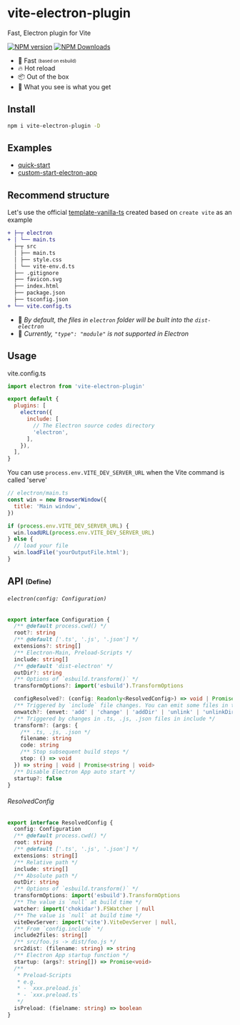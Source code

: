 # vite-electron-plugin

Fast, Electron plugin for Vite

[![NPM version](https://img.shields.io/npm/v/vite-electron-plugin.svg)](https://npmjs.org/package/vite-electron-plugin)
[![NPM Downloads](https://img.shields.io/npm/dm/vite-electron-plugin.svg)](https://npmjs.org/package/vite-electron-plugin)

- 🚀 Fast <sub><sup>(based on esbuild)</sup></sub>
- 🔥 Hot reload
- 📦 Out of the box
- 🌱 What you see is what you get

## Install

```sh
npm i vite-electron-plugin -D
```

## Examples

- [quick-start](https://github.com/caoxiemeihao/vite-electron-plugin/tree/main/examples/quick-start)
- [custom-start-electron-app](https://github.com/caoxiemeihao/vite-electron-plugin/tree/main/examples/custom-start-electron-app)

## Recommend structure

Let's use the official [template-vanilla-ts](https://github.com/vitejs/vite/tree/main/packages/create-vite/template-vanilla-ts) created based on `create vite` as an example

```diff
+ ├─┬ electron
+ │ └── main.ts
  ├─┬ src
  │ ├── main.ts
  │ ├── style.css
  │ └── vite-env.d.ts
  ├── .gitignore
  ├── favicon.svg
  ├── index.html
  ├── package.json
  ├── tsconfig.json
+ └── vite.config.ts
```

- 🚨 *By default, the files in `electron` folder will be built into the `dist-electron`*
- 🚨 *Currently, `"type": "module"` is not supported in Electron*

## Usage

vite.config.ts

```js
import electron from 'vite-electron-plugin'

export default {
  plugins: [
    electron({
      include: [
        // The Electron source codes directory
        'electron',
      ],
    }),
  ],
}
```

You can use `process.env.VITE_DEV_SERVER_URL` when the Vite command is called 'serve'

```js
// electron/main.ts
const win = new BrowserWindow({
  title: 'Main window',
})

if (process.env.VITE_DEV_SERVER_URL) {
  win.loadURL(process.env.VITE_DEV_SERVER_URL)
} else {
  // load your file
  win.loadFile('yourOutputFile.html');
}
```

## API <sub><sup>(Define)</sup></sub>

###### `electron(config: Configuration)`

```ts
export interface Configuration {
  /** @default process.cwd() */
  root?: string
  /** @default ['.ts', '.js', '.json'] */
  extensions?: string[]
  /** Electron-Main, Preload-Scripts */
  include: string[]
  /** @default 'dist-electron' */
  outDir?: string
  /** Options of `esbuild.transform()` */
  transformOptions?: import('esbuild').TransformOptions

  configResolved?: (config: Readonly<ResolvedConfig>) => void | Promise<void>
  /** Triggered by `include` file changes. You can emit some files in this hooks. */
  onwatch?: (envet: 'add' | 'change' | 'addDir' | 'unlink' | 'unlinkDir', path: string) => void
  /** Triggered by changes in .ts, .js, .json files in include */
  transform?: (args: {
    /** .ts, .js, .json */
    filename: string
    code: string
    /** Stop subsequent build steps */
    stop: () => void
  }) => string | void | Promise<string | void>
  /** Disable Electron App auto start */
  startup?: false
}
```

###### ResolvedConfig

```ts
export interface ResolvedConfig {
  config: Configuration
  /** @default process.cwd() */
  root: string
  /** @default ['.ts', '.js', '.json'] */
  extensions: string[]
  /** Relative path */
  include: string[]
  /** Absolute path */
  outDir: string
  /** Options of `esbuild.transform()` */
  transformOptions: import('esbuild').TransformOptions
  /** The value is `null` at build time */
  watcher: import('chokidar').FSWatcher | null
  /** The value is `null` at build time */
  viteDevServer: import('vite').ViteDevServer | null,
  /** From `config.include` */
  include2files: string[]
  /** src/foo.js -> dist/foo.js */
  src2dist: (filename: string) => string
  /** Electron App startup function */
  startup: (args?: string[]) => Promise<void>
  /**
   * Preload-Scripts
   * e.g.
   * - `xxx.preload.js`
   * - `xxx.preload.ts`
   */
  isPreload: (fielname: string) => boolean
}
```
